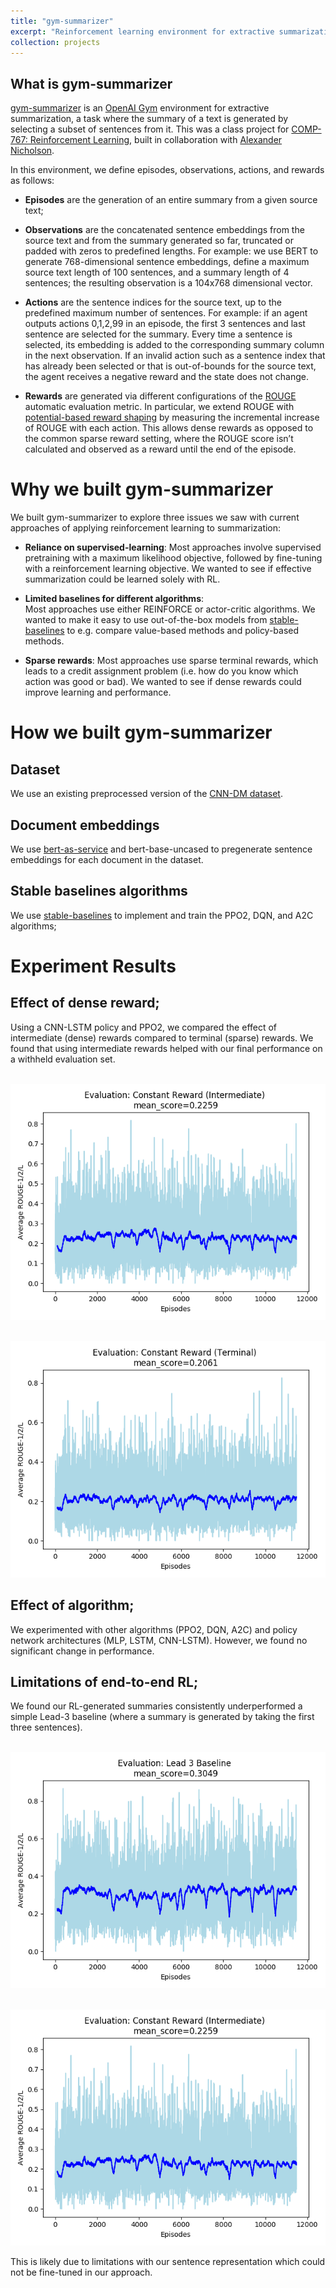 ```yaml
---
title: "gym-summarizer"
excerpt: "Reinforcement learning environment for extractive summarization"
collection: projects
---
```

## What is gym-summarizer
[gym-summarizer](https://github.com/amr-amr/gym-summarizer) is an 
[OpenAI Gym](https://gym.openai.com/) environment for extractive summarization, 
a task where the summary of a text is generated by selecting a subset of sentences from it. 
This was a class project for [COMP-767: Reinforcement Learning](https://www.cs.mcgill.ca/~dprecup/courses/rl.html), 
built in collaboration with [Alexander Nicholson](https://github.com/ANich).

In this environment, we define episodes, observations, actions, and rewards as follows:


- __Episodes__ are the generation of an entire summary from a given source text;

- __Observations__ are the concatenated sentence embeddings from the source text 
and from the summary generated so far, truncated or padded with zeros to 
predefined lengths. For example: we use BERT to generate 768-dimensional 
sentence embeddings, define a maximum source text length of 100 sentences, 
and a summary length of 4 sentences; the resulting observation is a 104x768 
dimensional vector.

- __Actions__ are the sentence indices for the source text, up to the predefined 
maximum number of sentences. For example: if an agent outputs actions 0,1,2,99 
in an episode, the first 3 sentences and last sentence are selected for the summary. 
Every time a sentence is selected, its embedding is added to the corresponding 
summary column in the next observation. If an invalid action such as a sentence 
index that has already been selected or that is out-of-bounds for the source text, 
the agent receives a negative reward and the state does not change. 


- __Rewards__ are generated via different configurations of the 
[ROUGE](https://rxnlp.com/how-rouge-works-for-evaluation-of-summarization-tasks/) 
automatic evaluation metric. In particular, we extend ROUGE with 
[potential-based reward shaping](https://www-users.cs.york.ac.uk/~devlin/presentations/pbrs-tut.pdf) 
by measuring the incremental increase of ROUGE with each action. 
This allows dense rewards as opposed to the common sparse reward setting, 
where the ROUGE score isn’t calculated and observed as a reward until the end of the episode. 

# Why we built gym-summarizer
We built gym-summarizer to explore three issues we saw with current approaches 
of applying reinforcement learning to summarization:  


- __Reliance on supervised-learning__:
Most approaches involve supervised pretraining with a maximum 
likelihood objective, followed by fine-tuning with a reinforcement learning 
objective. We wanted to see if effective summarization could be learned solely with RL.

- __Limited baselines for different algorithms__:  
Most approaches use either REINFORCE or actor-critic algorithms. 
We wanted to make it easy to use out-of-the-box models from 
[stable-baselines](https://github.com/hill-a/stable-baselines) 
to e.g. compare value-based methods and policy-based methods.

- __Sparse rewards__:
Most approaches use sparse terminal rewards, 
which leads to a credit assignment problem 
(i.e. how do you know which action was good or bad). 
We wanted to see if dense rewards could improve learning and performance.


# How we built gym-summarizer
## Dataset
We use an existing preprocessed version of the [CNN-DM dataset](https://github.com/JafferWilson/Process-Data-of-CNN-DailyMail).

## Document embeddings
We use [bert-as-service](https://github.com/hanxiao/bert-as-service) and bert-base-uncased to pregenerate sentence embeddings for each document in the dataset.
## Stable baselines algorithms
We use [stable-baselines](https://github.com/hill-a/stable-baselines) to implement and train the PPO2, DQN, and A2C algorithms;


# Experiment Results
## Effect of dense reward;
Using a CNN-LSTM policy and PPO2, we compared the effect of intermediate (dense)
rewards compared to terminal (sparse) rewards. We found that using intermediate rewards
helped with our final performance on a withheld evaluation set.

<br/><img src='/images/projects/gym-summarizer/intermediate.png'>  

<br/><img src='/images/projects/gym-summarizer/terminal.png'>  

## Effect of algorithm;
We experimented with other algorithms (PPO2, DQN, A2C) 
and policy network architectures (MLP, LSTM, CNN-LSTM). 
However, we found no significant change in performance.

## Limitations of end-to-end RL;
We found our RL-generated summaries consistently underperformed a simple Lead-3 baseline
(where a summary is generated by taking the first three sentences).  

<br/><img src='/images/projects/gym-summarizer/lead3.png'>

<br/><img src='/images/projects/gym-summarizer/intermediate.png'>

This is likely due to limitations with our sentence representation which could
not be fine-tuned in our approach.




